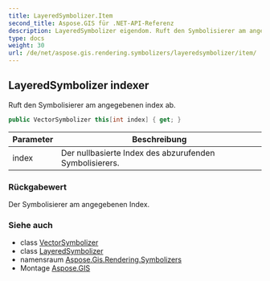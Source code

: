 ```yaml
---
title: LayeredSymbolizer.Item
second_title: Aspose.GIS für .NET-API-Referenz
description: LayeredSymbolizer eigendom. Ruft den Symbolisierer am angegebenen index ab.
type: docs
weight: 30
url: /de/net/aspose.gis.rendering.symbolizers/layeredsymbolizer/item/
---
```

## LayeredSymbolizer indexer

Ruft den Symbolisierer am angegebenen index ab.

```csharp
public VectorSymbolizer this[int index] { get; }
```

| Parameter | Beschreibung |
| --- | --- |
| index | Der nullbasierte Index des abzurufenden Symbolisierers. |

### Rückgabewert

Der Symbolisierer am angegebenen Index.

### Siehe auch

* class [VectorSymbolizer](../../vectorsymbolizer/)
* class [LayeredSymbolizer](../)
* namensraum [Aspose.Gis.Rendering.Symbolizers](../../layeredsymbolizer/)
* Montage [Aspose.GIS](../../../)


